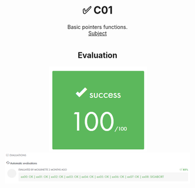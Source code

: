 # <h1 align="center"> :white_check_mark: C01</h1>
<p align="center">
Basic pointers functions.<br>
<a href="../Resources/Subjects/en.subject_C01.pdf">Subject</a>
</p>

# <h2 align="center"> Evaluation </h1>
<p align="center">
<a><img src="../Resources/Evals/grade_C01.png" alt="evaluation2" class="centerImage"/></a><br />
<a><img src="../Resources/Evals/grades_C01.png" alt="evaluation" width=1000 class="centerImage"/></a><br />
</p>
